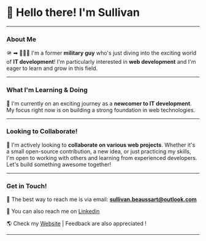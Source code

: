 # 👋 Hello there! I'm Sullivan 

---

### About Me

🪖 ➡ 👩🏻‍💻 I'm a former **military guy** who's just diving into the exciting world of **IT development**! I'm particularly interested in **web development** and I'm eager to learn and grow in this field.

---

### What I'm Learning & Doing

🌱 I'm currently on an exciting journey as a **newcomer to IT development**. My focus right now is on building a strong foundation in web technologies.

---

### Looking to Collaborate!

🤝 I'm actively looking to **collaborate on various web projects**. Whether it's a small open-source contribution, a new idea, or just practicing my skills, I'm open to working with others and learning from experienced developers. Let's build something awesome together!

---

### Get in Touch!

📧 The best way to reach me is via email: **sullivan.beaussart@outlook.com**

🔗 You can also reach me on [Linkedin](https://www.linkedin.com/in/sullivan-b-33223629b/)

🌎 Check my [Website](https://www.sullivan-bst.fr) | Feedback are also appreciated ! 

---
